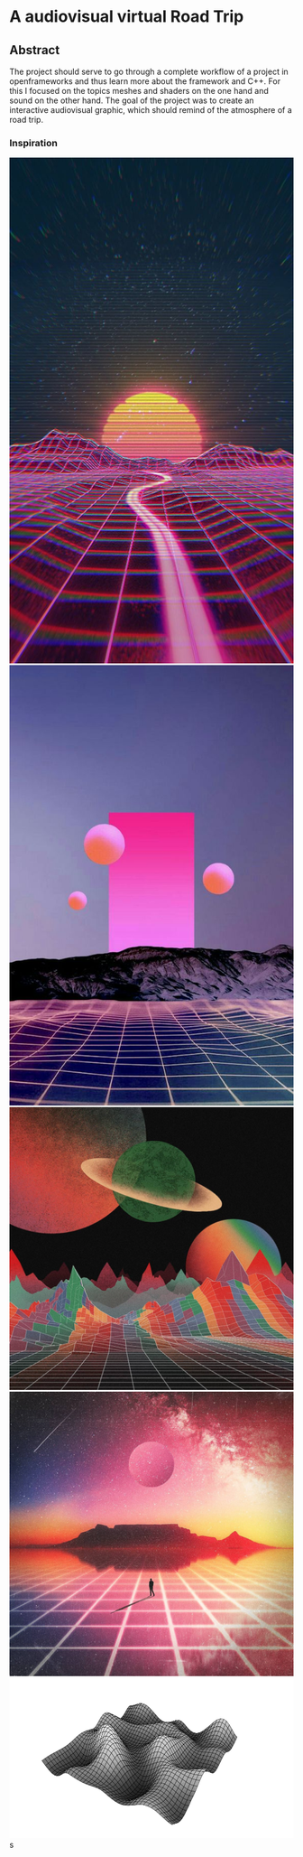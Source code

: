 # A audiovisual virtual Road Trip

## Abstract

The project should serve to go through a complete workflow of a project in openframeworks and thus learn more about the framework and C++. For this I focused on the topics meshes and shaders on the one hand and sound on the other hand. The goal of the project was to create an interactive audiovisual graphic, which should remind of the atmosphere of a road trip. 

### Inspiration 

![](./img/example.jpg)
![](./img/example2.jpg)
![](./img/example3.png)
![](./img/example4.png)
![](./img/perlin-noise-terrain.png)s